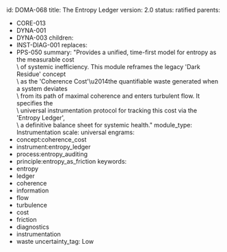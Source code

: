 id: DOMA-068
title: The Entropy Ledger
version: 2.0
status: ratified
parents:
- CORE-013
- DYNA-001
- DYNA-003
children:
- INST-DIAG-001
replaces:
- PPS-050
summary: "Provides a unified, time-first model for entropy as the measurable cost\
  \ of systemic inefficiency. This module reframes the legacy 'Dark Residue' concept\
  \ as the 'Coherence Cost'\u2014the quantifiable waste generated when a system deviates\
  \ from its path of maximal coherence and enters turbulent flow. It specifies the\
  \ universal instrumentation protocol for tracking this cost via the 'Entropy Ledger',\
  \ a definitive balance sheet for systemic health."
module_type: Instrumentation
scale: universal
engrams:
- concept:coherence_cost
- instrument:entropy_ledger
- process:entropy_auditing
- principle:entropy_as_friction
keywords:
- entropy
- ledger
- coherence
- information
- flow
- turbulence
- cost
- friction
- diagnostics
- instrumentation
- waste
uncertainty_tag: Low